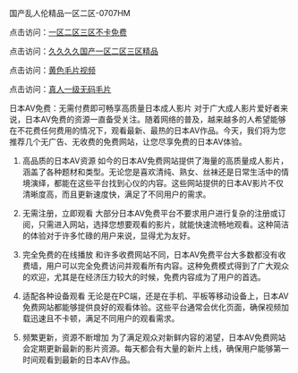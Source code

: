 国产乱人伦精品一区二区-0707HM

点击访问：<a href="https://bered.pages.dev/">一区二区三区不卡免费</a>

点击访问：<a href="https://cfad.pages.dev/">久久久久国产一区二区三区精品</a>

点击访问：<a href="https://gsd-agv.pages.dev/">黄色毛片视频</a>

点击访问：<a href="https://bsdf-5f5.pages.dev/">真人一级无码毛片</a>

日本AV免费：无需付费即可畅享高质量日本成人影片
对于广大成人影片爱好者来说，日本AV免费的资源一直备受关注。随着网络的普及，越来越多的人希望能够在不花费任何费用的情况下，观看最新、最热的日本AV作品。今天，我们将为您推荐几个无广告、无收费的免费网站，让您尽享免费的日本AV体验。

1. 高品质的日本AV资源
如今的日本AV免费网站提供了海量的高质量成人影片，涵盖了各种题材和类型。无论您是喜欢清纯、熟女、丝袜还是日常生活中的情境演绎，都能在这些平台找到心仪的内容。这些网站提供的日本AV影片不仅清晰度高，而且更新速度快，满足了不同用户的需求。

2. 无需注册，立即观看
大部分日本AV免费平台不要求用户进行复杂的注册或订阅，只需进入网站，选择您想要观看的影片，就能快速流畅地观看。这种简洁的体验对于许多忙碌的用户来说，显得尤为友好。

3. 完全免费的在线播放
和许多收费网站不同，日本AV免费平台大多数都没有收费墙，用户可以完全免费访问并观看所有内容。这种免费模式得到了广大观众的欢迎，尤其是在经济压力较大的时候，免费内容成为了用户的首选。

4. 适配各种设备观看
无论是在PC端，还是在手机、平板等移动设备上，日本AV免费网站都能够提供良好的观看体验。这些平台通常会优化页面，确保视频加载迅速且不卡顿，满足不同用户的观看需求。

5. 频繁更新，资源不断增加
为了满足观众对新鲜内容的渴望，日本AV免费网站会定期更新最新的影片资源。每天都会有大量的新片上线，确保用户能够第一时间观看到最新的日本AV作品。





<span style="display:none;">[Canonical link](https://github.com/mjq1221/4512 ）</span>
